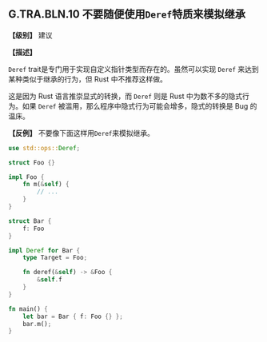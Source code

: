 ## G.TRA.BLN.10 不要随便使用`Deref`特质来模拟继承

**【级别】** 建议

**【描述】**

`Deref` trait是专门用于实现自定义指针类型而存在的。虽然可以实现 `Deref` 来达到某种类似于继承的行为，但 Rust 中不推荐这样做。

这是因为 Rust 语言推崇显式的转换，而 `Deref` 则是 Rust 中为数不多的隐式行为。如果 `Deref` 被滥用，那么程序中隐式行为可能会增多，隐式的转换是 Bug 的温床。

**【反例】**
不要像下面这样用`Deref`来模拟继承。
```rust
use std::ops::Deref;

struct Foo {}

impl Foo {
    fn m(&self) {
        // ...
    }
}

struct Bar {
    f: Foo
}

impl Deref for Bar {
    type Target = Foo;

    fn deref(&self) -> &Foo {
        &self.f
    }
}

fn main() {
    let bar = Bar { f: Foo {} };
    bar.m();
}

```
